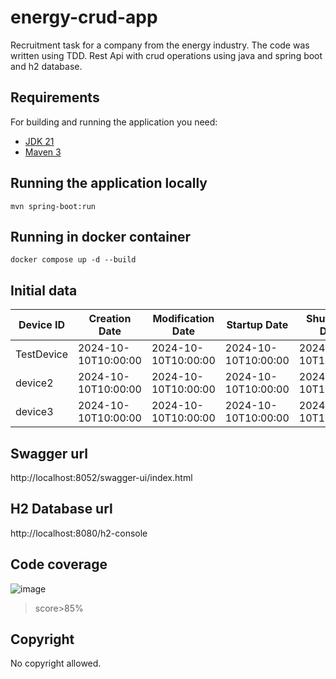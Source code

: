 # energy-crud-app

Recruitment task for a company from the energy industry.  The code was written using TDD. Rest Api with crud operations using java and spring boot and h2 database. 

## Requirements

For building and running the application you need:

- [JDK 21](https://www.oracle.com/pl/java/technologies/downloads/)
- [Maven 3](https://maven.apache.org)

## Running the application locally


```shell
mvn spring-boot:run
```

## Running in docker container


```shell
docker compose up -d --build
```

## Initial data
| Device ID | Creation Date        | Modification Date    | Startup Date         | Shutdown Date        | Name     | Street    | Building Number | Apartment Number | City     | Postal Code | Country   |
| --------- | -------------------- | -------------------- | -------------------- | -------------------- | -------- | --------- | --------------- | ---------------- | -------- | ----------- | --------- |
| TestDevice| 2024-10-10T10:00:00 | 2024-10-10T10:00:00 | 2024-10-10T10:00:00 | 2024-10-10T10:00:00 | Test Name| Test Street| 123             | 456              | Test City| 12345       | Test Country |
| device2   | 2024-10-10T10:00:00 | 2024-10-10T10:00:00 | 2024-10-10T10:00:00 | 2024-10-10T10:00:00 | Name2    | Street2    | 2               | NULL             | City2    | 23456       | Country2   |
| device3   | 2024-10-10T10:00:00 | 2024-10-10T10:00:00 | 2024-10-10T10:00:00 | 2024-10-10T10:00:00 | Name3    | Street3    | 3               | NULL             | City3    | 34567       | Country3   |


## Swagger url
http://localhost:8052/swagger-ui/index.html

## H2 Database url
http://localhost:8080/h2-console

## Code coverage
![image](https://github.com/JacekKaczmarek10/Task2/assets/104677364/b31a8168-74b4-4db1-98ef-82403fe67079)

> score>85%


## Copyright

No copyright allowed. 



